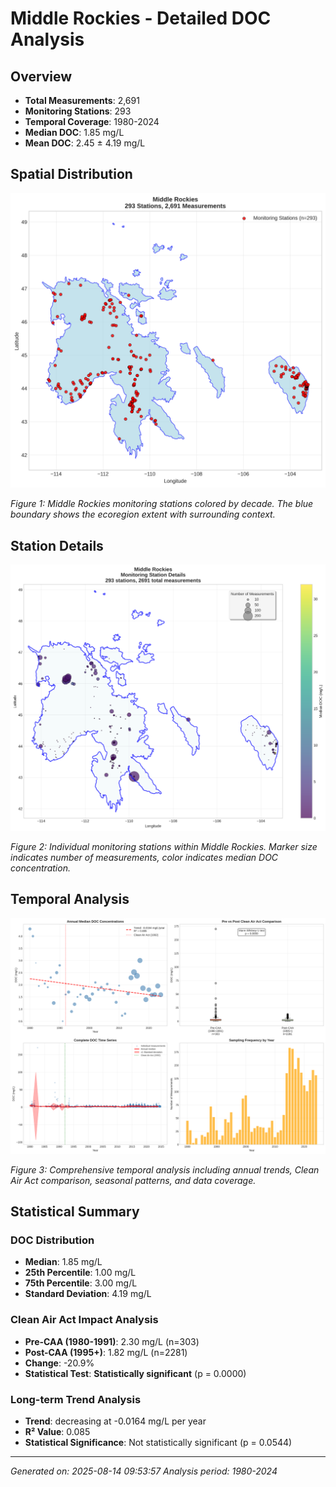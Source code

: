 # Middle Rockies - Detailed DOC Analysis

## Overview
- **Total Measurements**: 2,691
- **Monitoring Stations**: 293
- **Temporal Coverage**: 1980-2024
- **Median DOC**: 1.85 mg/L
- **Mean DOC**: 2.45 ± 4.19 mg/L

## Spatial Distribution

![Ecoregion Overview](Middle_Rockies_overview_map.png)

*Figure 1: Middle Rockies monitoring stations colored by decade. The blue boundary shows the ecoregion extent with surrounding context.*

## Station Details

![Station Details](Middle_Rockies_stations.png)

*Figure 2: Individual monitoring stations within Middle Rockies. Marker size indicates number of measurements, color indicates median DOC concentration.*

## Temporal Analysis

![Time Series Analysis](Middle_Rockies_timeseries.png)

*Figure 3: Comprehensive temporal analysis including annual trends, Clean Air Act comparison, seasonal patterns, and data coverage.*

## Statistical Summary

### DOC Distribution
- **Median**: 1.85 mg/L
- **25th Percentile**: 1.00 mg/L  
- **75th Percentile**: 3.00 mg/L
- **Standard Deviation**: 4.19 mg/L

### Clean Air Act Impact Analysis

- **Pre-CAA (1980-1991)**: 2.30 mg/L (n=303)
- **Post-CAA (1995+)**: 1.82 mg/L (n=2281)
- **Change**: -20.9%
- **Statistical Test**: **Statistically significant** (p = 0.0000)

### Long-term Trend Analysis

- **Trend**: decreasing at -0.0164 mg/L per year
- **R² Value**: 0.085
- **Statistical Significance**: Not statistically significant (p = 0.0544)


---
*Generated on: 2025-08-14 09:53:57*
*Analysis period: 1980-2024*
